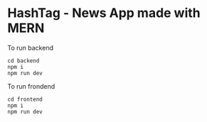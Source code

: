 # HashTag - News App made with MERN

To run backend
```
cd backend
npm i
npm run dev
```

To run frondend
```
cd frontend
npm i
npm run dev
```